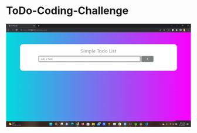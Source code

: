 # ToDo-Coding-Challenge
<img src='https://github.com/DelvonRH/ToDo-Coding-Challenge/blob/main/To_Do.png' title='Image Of Websitte' width='' alt='Image Of Website' />
